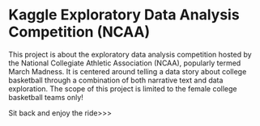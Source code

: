 # Kaggle Exploratory Data Analysis Competition (NCAA)

This project is about the exploratory data analysis competition hosted by the National Collegiate Athletic Association (NCAA), popularly termed March Madness. It is centered around telling a data story about college basketball through a combination of both narrative text and data exploration. The scope of this project is limited to the female college basketball teams only!

Sit back and enjoy the ride>>>
